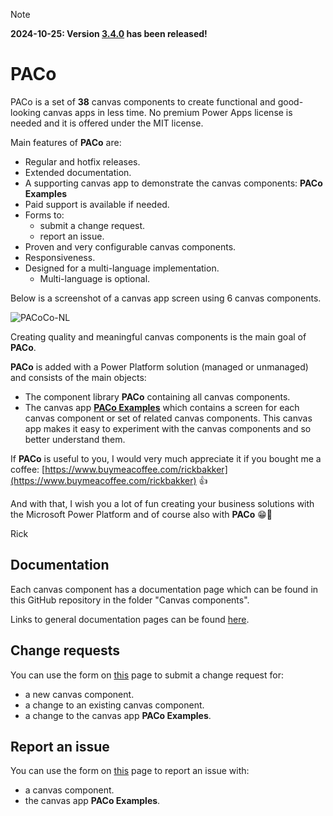 >[!NOTE]
>**2024-10-25: Version [3.4.0](./Releases/Release%20notes.md) has been released!**

# PACo
PACo is a set of **38** canvas components to create functional and good-looking canvas apps in less time. No premium Power Apps license is needed and it is offered under the MIT license.

Main features of **PACo** are:
* Regular and hotfix releases.
* Extended documentation.
* A supporting canvas app to demonstrate the canvas components: **PACo Examples**
* Paid support is available if needed.
* Forms to:
  * submit a change request.
  * report an issue.
* Proven and very configurable canvas components.
* Responsiveness.
* Designed for a multi-language implementation.
  * Multi-language is optional.

Below is a screenshot of a canvas app screen using 6 canvas components.

![PACoCo-NL](https://github.com/formsandflows/PACo/assets/35654198/ee38ce20-c5e1-4f45-a9e0-db3c502ffb2b)

Creating quality and meaningful canvas components is the main goal of **PACo**.

**PACo** is added with a Power Platform solution (managed or unmanaged) and consists of the main objects:
* The component library **PACo** containing all canvas components.
* The canvas app **[PACo Examples](https://www.formsandflows.nl/redirects/paco-github-paco-examples)** which contains a screen for each canvas component or set of related canvas components. This canvas app makes it easy to experiment with the canvas components and so better understand them.

If **PACo** is useful to you, I would very much appreciate it if you bought me a coffee: [https://www.buymeacoffee.com/rickbakker](https://www.buymeacoffee.com/rickbakker) 👍

And with that, I wish you a lot of fun creating your business solutions with the Microsoft Power Platform and of course also with **PACo** 😁👊

Rick

## Documentation
Each canvas component has a documentation page which can be found in this GitHub repository in the folder "Canvas components".

Links to general documentation pages can be found [here](https://www.formsandflows.nl/redirects/paco-github-documentation).

## Change requests
You can use the form on [this](https://www.formsandflows.nl/redirects/paco-github-feature-request) page to submit a change request for:
* a new canvas component.
* a change to an existing canvas component.
* a change to the canvas app **PACo Examples**.

## Report an issue
You can use the form on [this](https://www.formsandflows.nl/redirects/paco-github-report-issue) page to report an issue with:
* a canvas component.
* the canvas app **PACo Examples**.
